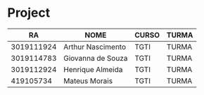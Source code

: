 # Project
RA | NOME | CURSO | TURMA |
------------- | ------------- | ------------- | -------------
3019111924  | Arthur Nascimento | TGTI | TURMA
3019114783  | Giovanna de Souza | TGTI | TURMA
3019112924  | Henrique Almeida | TGTI | TURMA
419105734   | Mateus Morais | TGTI | TURMA
